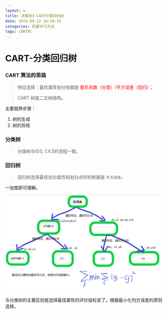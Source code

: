 ```yaml
---
layout: w
title: 决策树3-CART分类回归树
date: 2019-09-12 18:58:19
categories: 机器学习方法
tags: CART树
---
```


# CART-分类回归树

### CART 算法的思路

> 特征选择：最优属性划分依据是<font color="#FF0000"> 基尼系数（分类）/平方误差（回归）；</font> 

> CART 树是二叉树结构。

主要就两步骤：

1. 树的生成 
2. 树的剪枝

### 分类树

> 分类树与ID3, C4.5的流程一致。


### 回归树

> 回归树选择最佳划分属性和划分点时的依据是 `平方误差`。

一张图即可理解。

![logo](决策树3-CART分类回归树/CART.png)

与分类树的主要区别是选择最佳属性的评价指标变了。根据最小化均方误差的原则选择。



